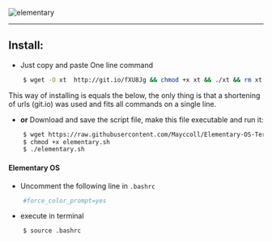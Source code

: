 
![elementary](https://raw.githubusercontent.com/Mayccoll/Elementary-OS-Terminal-Colors/master/images/Gogh-logo.png)

-----

## Install:

- Just copy and paste One line command

```bash
    $ wget -O xt  http://git.io/fXU8Jg && chmod +x xt && ./xt && rm xt
```
This way of installing is equals the below, the only thing is that a shortening of urls (git.io) was used and fits all commands on a single line.

- **or** Download and save the script file, make this file executable and run it:

```bash
    $ wget https://raw.githubusercontent.com/Mayccoll/Elementary-OS-Terminal-Colors/master/elementary.sh
    $ chmod +x elementary.sh
    $ ./elementary.sh
```

#### Elementary OS

- Uncomment the following line in ```.bashrc```

```bash
    #force_color_prompt=yes
```

 - execute in terminal

```bash
    $ source .bashrc
```
